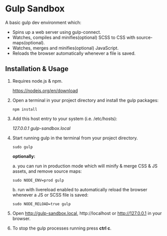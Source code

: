 # Gulp Sandbox
A basic gulp dev environment which:
* Spins up a web server using gulp-connect.
* Watches, compiles and minifies(optional) SCSS to CSS with source-maps(optional).
* Watches, merges and minifies(optional) JavaScript.
* Reloads the browser automatically whenever a file is saved.

## Installation & Usage
1. Requires node.js & npm.

   https://nodejs.org/en/download

2. Open a terminal in your project directory and install the gulp packages:

    `npm install`

3. Add this host entry to your system (i.e. /etc/hosts):

   *127.0.0.1 gulp-sandbox.local*

4. Start running gulp in the terminal from your project directory.

   `sudo gulp`

   **optionally:**

   a. you can run in production mode which will minify & merge CSS & JS assets, and remove source maps:

   `sudo NODE_ENV=prod gulp`

   b. run with livereload enabled to automatically reload the browser whenever a JS or SCSS file is saved:

   `sudo NODE_RELOAD=true gulp`


5. Open http://gulp-sandbox.local, http://localhost or http://127.0.0.1 in your browser.


6. To stop the gulp processes running press **ctrl c**.
